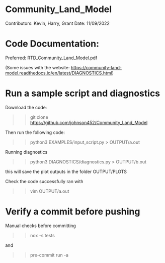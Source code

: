 # Community_Land_Model

Contributors: Kevin, Harry, Grant Date: 11/09/2022

# Code Documentation:

Preferred: RTD_Community_Land_Model.pdf

(Some issues with the website: https://community-land-model.readthedocs.io/en/latest/DIAGNOSTICS.html)

# Run a sample script and diagnostics

Download the code:

> > git clone https://github.com/johnson452/Community_Land_Model

Then run the following code:

> > python3 EXAMPLES/input_script.py > OUTPUT/a.out

Running diagnostics

> > python3 DIAGNOSTICS/diagnostics.py > OUTPUT/b.out

this will save the plot outputs in the folder OUTPUT/PLOTS

Check the code successfully ran with

> > vim OUTPUT/a.out

# Verify a commit before pushing

Manual checks before committing

> > nox -s tests

and

> > pre-commit run -a
